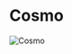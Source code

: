 # Cosmo

![Cosmo](https://static.wikia.nocookie.net/chainsaw-man/images/9/9c/Cosmo.png/revision/latest?cb=20220827192741)

